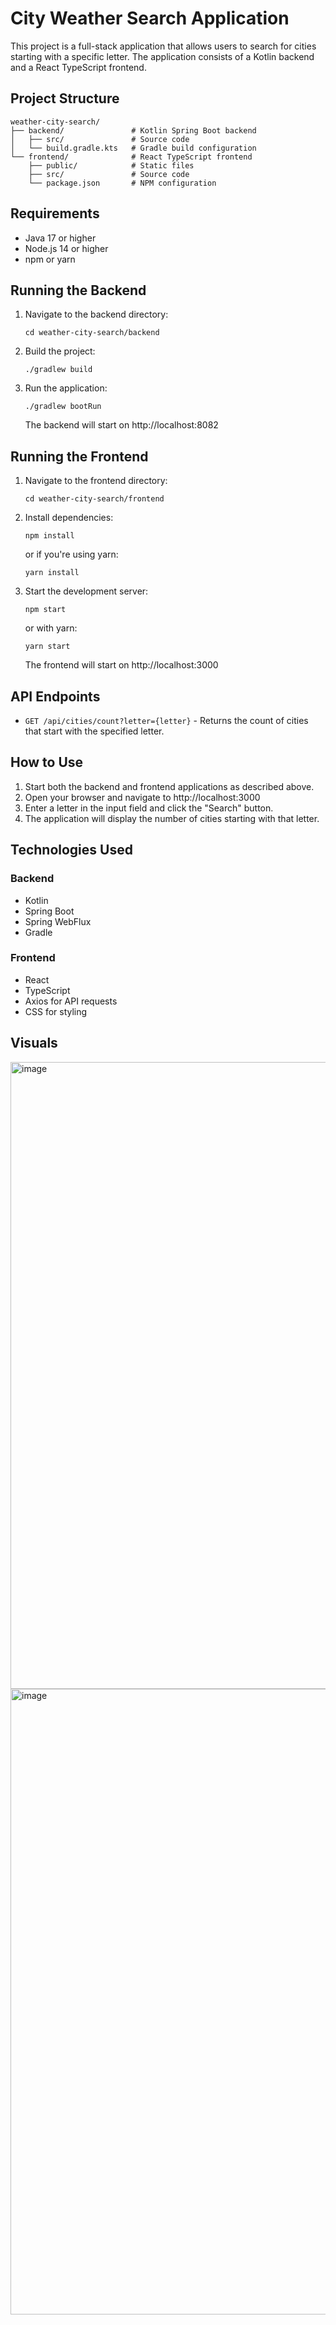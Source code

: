 # City Weather Search Application

This project is a full-stack application that allows users to search for cities starting with a specific letter. The application consists of a Kotlin backend and a React TypeScript frontend.

## Project Structure

```
weather-city-search/
├── backend/               # Kotlin Spring Boot backend
│   ├── src/               # Source code
│   └── build.gradle.kts   # Gradle build configuration
└── frontend/              # React TypeScript frontend
    ├── public/            # Static files
    ├── src/               # Source code
    └── package.json       # NPM configuration
```

## Requirements

- Java 17 or higher
- Node.js 14 or higher
- npm or yarn

## Running the Backend

1. Navigate to the backend directory:
   ```
   cd weather-city-search/backend
   ```

2. Build the project:
   ```
   ./gradlew build
   ```

3. Run the application:
   ```
   ./gradlew bootRun
   ```

   The backend will start on http://localhost:8082

## Running the Frontend

1. Navigate to the frontend directory:
   ```
   cd weather-city-search/frontend
   ```

2. Install dependencies:
   ```
   npm install
   ```
   or if you're using yarn:
   ```
   yarn install
   ```

3. Start the development server:
   ```
   npm start
   ```
   or with yarn:
   ```
   yarn start
   ```

   The frontend will start on http://localhost:3000

## API Endpoints

- `GET /api/cities/count?letter={letter}` - Returns the count of cities that start with the specified letter.

## How to Use

1. Start both the backend and frontend applications as described above.
2. Open your browser and navigate to http://localhost:3000
3. Enter a letter in the input field and click the "Search" button.
4. The application will display the number of cities starting with that letter.

## Technologies Used

### Backend
- Kotlin
- Spring Boot
- Spring WebFlux
- Gradle

### Frontend
- React
- TypeScript
- Axios for API requests
- CSS for styling

## Visuals

<img width="1003" alt="image" src="https://github.com/user-attachments/assets/ef56bbf7-6659-4d46-8938-fc239d8e40ae" />

<img width="1001" alt="image" src="https://github.com/user-attachments/assets/1d70771f-684c-4e87-8486-81735a4f0590" />
